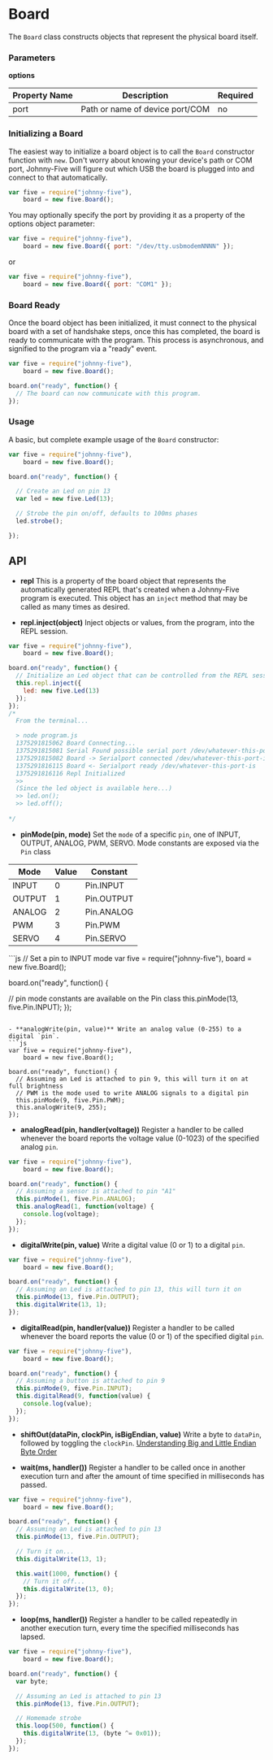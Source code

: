 # Board

The `Board` class constructs objects that represent the physical board itself.

### Parameters

**options**
<table>
  <thead>
    <tr>
      <th>Property Name</th>
      <th>Description</th>
      <th>Required</th>
    </tr>
  </thead>
  <tbody>
    <tr>
      <td>port</td>
      <td>Path or name of device port/COM</td>
      <td>no</td>
    </tr>
  </tbody>
</table>

### Initializing a Board

The easiest way to initialize a board object is to call the `Board` constructor function with `new`. Don't worry about knowing your device's path or COM port, Johnny-Five will figure out which USB the board is plugged into and connect to that automatically.

```js
var five = require("johnny-five"),
    board = new five.Board();
```

You may optionally specify the port by providing it as a property of the options object parameter:

```js
var five = require("johnny-five"),
    board = new five.Board({ port: "/dev/tty.usbmodemNNNN" });
```

or 

```js
var five = require("johnny-five"),
    board = new five.Board({ port: "COM1" });
```


### Board Ready

Once the board object has been initialized, it must connect to the physical board with a set of handshake steps, once this has completed, the board is ready to communicate with the program. This process is asynchronous, and signified to the program via a "ready" event.

```js
var five = require("johnny-five"),
    board = new five.Board();

board.on("ready", function() {
  // The board can now communicate with this program.
});
```

### Usage

A basic, but complete example usage of the `Board` constructor:


```js
var five = require("johnny-five"),
    board = new five.Board();

board.on("ready", function() {

  // Create an Led on pin 13
  var led = new five.Led(13);

  // Strobe the pin on/off, defaults to 100ms phases
  led.strobe();

});
```

## API

- **repl** This is a property of the board object that represents the automatically generated REPL that's created when a Johnny-Five program is executed. This object has an `inject` method that may be called as many times as desired. 

- **repl.inject(object)** Inject objects or values, from the program, into the REPL session.
```js
var five = require("johnny-five"),
    board = new five.Board();

board.on("ready", function() {
  // Initialize an Led object that can be controlled from the REPL session
  this.repl.inject({
    led: new five.Led(13)
  });  
});
/*
  From the terminal...

  > node program.js
  1375291815062 Board Connecting... 
  1375291815081 Serial Found possible serial port /dev/whatever-this-port-is
  1375291815082 Board -> Serialport connected /dev/whatever-this-port-is
  1375291816115 Board <- Serialport ready /dev/whatever-this-port-is
  1375291816116 Repl Initialized 
  >> 
  (Since the led object is available here...)
  >> led.on();
  >> led.off();
  
*/
```

- **pinMode(pin, mode)** Set the `mode` of a specific `pin`, one of INPUT, OUTPUT, ANALOG, PWM, SERVO.
Mode constants are exposed via the `Pin` class
<table>
  <thead>
    <tr>
      <th>Mode</th>
      <th>Value</th>
      <th>Constant</th>
    </tr>
  </thead>
  <tbody>
    <tr>
      <td>INPUT</td>
      <td>0</td>
      <td>Pin.INPUT</td>
    </tr>
    <tr>
      <td>OUTPUT</td>
      <td>1</td>
      <td>Pin.OUTPUT</td>
    </tr>
    <tr>
      <td>ANALOG</td>
      <td>2</td>
      <td>Pin.ANALOG</td>
    </tr>
    <tr>
      <td>PWM</td>
      <td>3</td>
      <td>Pin.PWM</td>
    </tr>
    <tr>
      <td>SERVO</td>
      <td>4</td>
      <td>Pin.SERVO</td>
    </tr>
  </tbody>
</table>
```js
// Set a pin to INPUT mode
var five = require("johnny-five"),
    board = new five.Board();

board.on("ready", function() {
  
  // pin mode constants are available on the Pin class
  this.pinMode(13, five.Pin.INPUT);
});
```

- **analogWrite(pin, value)** Write an analog value (0-255) to a digital `pin`.
```js
var five = require("johnny-five"),
    board = new five.Board();

board.on("ready", function() {
  // Assuming an Led is attached to pin 9, this will turn it on at full brightness
  // PWM is the mode used to write ANALOG signals to a digital pin
  this.pinMode(9, five.Pin.PWM);
  this.analogWrite(9, 255);
});
```

- **analogRead(pin, handler(voltage))** Register a handler to be called whenever the board reports the voltage value (0-1023) of the specified analog `pin`.
```js
var five = require("johnny-five"),
    board = new five.Board();

board.on("ready", function() {
  // Assuming a sensor is attached to pin "A1"
  this.pinMode(1, five.Pin.ANALOG);
  this.analogRead(1, function(voltage) {
    console.log(voltage);
  });
});
```

- **digitalWrite(pin, value)** Write a digital value (0 or 1) to a digital `pin`.
```js
var five = require("johnny-five"),
    board = new five.Board();

board.on("ready", function() {
  // Assuming an Led is attached to pin 13, this will turn it on
  this.pinMode(13, five.Pin.OUTPUT);
  this.digitalWrite(13, 1);
});
```

- **digitalRead(pin, handler(value))** Register a handler to be called whenever the board reports the value (0 or 1) of the specified digital `pin`.
```js
var five = require("johnny-five"),
    board = new five.Board();

board.on("ready", function() {
  // Assuming a button is attached to pin 9
  this.pinMode(9, five.Pin.INPUT);
  this.digitalRead(9, function(value) {
    console.log(value);
  });
});
```

- **shiftOut(dataPin, clockPin, isBigEndian, value)** Write a byte to `dataPin`, followed by toggling the `clockPin`. [Understanding Big and Little Endian Byte Order](http://betterexplained.com/articles/understanding-big-and-little-endian-byte-order/)

- **wait(ms, handler())** Register a handler to be called once in another execution turn and after the amount of time specified in milliseconds has passed.
```js
var five = require("johnny-five"),
    board = new five.Board();

board.on("ready", function() {
  // Assuming an Led is attached to pin 13
  this.pinMode(13, five.Pin.OUTPUT);

  // Turn it on...
  this.digitalWrite(13, 1);

  this.wait(1000, function() {
    // Turn it off...
    this.digitalWrite(13, 0);
  });
});
```

- **loop(ms, handler())** Register a handler to be called repeatedly in another execution turn, every time the specified milliseconds has lapsed. 
```js
var five = require("johnny-five"),
    board = new five.Board();

board.on("ready", function() {
  var byte;

  // Assuming an Led is attached to pin 13
  this.pinMode(13, five.Pin.OUTPUT);

  // Homemade strobe
  this.loop(500, function() {
    this.digitalWrite(13, (byte ^= 0x01));
  });
});
```


